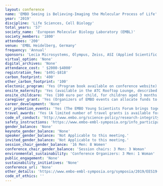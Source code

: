 ```yaml
---
layout: conference 
name: 'EMBO Seeing is Believing-Imaging the Molecular Process of Life'
year: '2019'
discipline: 'Life Sciences, Cell Biology'
total_years: '57'
society_name: 'European Molecular Biology Laboratory (EMBL)'
society_members: '1800'
attendees: '200'
venue: 'EMBL Heidelberg, Germany'
frequency: 'Annual'
sponsors: 'Lecia Microsystems, Olympus, Zeiss, ASI (Applied Scientific Instrumentation), Nikon, Omicron, Oni, SVI (Scientific Volume Imaging), WITec focus innovations, 3i (Intelligent Imaging Innovations), ANDOR (Oxford Instruments Company), BITPLANE (Oxford Instruments Company), MCL (MAO City Labs INC.). Teledyne Photometrics, Abberior Instruments, ChromoTek, Confocal.nl, Hamamatsu Photonics, Luxendo, Bruker Fluorescence Microscopy, PicoQuant GmbH, tebu-bio / Spirochrome, Thermo Fisher Scientific, TOPTICA, Media Partners, Computational and Structural Biotechnology Journal, Elsevier journal, EMBO reports, an EMBO Press journal, Imaging & Microscopy, a Wiley journal, Journal of Cell Science, a The Company of Biologists journal, Open Biology, a Royal Society Publishing journal'
virtual_option: 'None'
digital_archives: 'None'
attendance_cost: ' $2000-$4000'
registration_fee: '$491-$818'
carbon_footprint: '400'
other_carbon_footprint: '100'
electonic_program: 'Yes (Program book available on conference website)'
onsite_maternity: 'Yes (available in the ATC Rooftop Lounge, described on page 11 here https://www.embo-embl-symposia.org/symposia/2019/EES19-09/introduction/EE19-09_Onsite-Handout_version-16-Sep.pdf)'
onsite_childcare: 'Yes (100 euro per child, for children aged 3 months - 3 years old) Who and where?: Children are looked after on campus by our highly professional kindergarten teachers in the EMBL Kinderhaus. Languages: The two main languages of the carers are German and English. Childcare times: 8:30am - 5:50pm for the duration of the conference, Registration fee: €100 per child, per conference. Whats provided?: All necessary equipment such as meals, beds, toys and diapers are provided. Criteria: The following criteria must be met to be eligible for EMBL childcare: The child must be between 3 months and 3 yearsOne or both parents must be registered participants to the corresponding conferenceIf your child has special dietary needs, requires medicine or special nappies, this must be provided for the duration of the conferenceYou must agree to the EMBL Kinderhaus Medical GuidelinesValid travel insurance is required (in addition to the EMBL visitors insurance that covers the child during the conference). As childcare spaces are limited, registration will be on a first-come, first-served basis. Your place can only be confirmed after payment of, the registration fee. (https://www.embl.de/training/events/info_participants/childcare/?_ga=2.268257870.1366885918.1586762005-1029478483.1584970295)'
caregiver_grant: 'Yes (Organizers of EMBO events can allocate funds to offset additional child care costs incurred by participants or speakers when participating at any EMBO funded meeting. Up to €1000 are provided for each course or workshop in addition to the core funding awarded. Eligible costs include fees for a baby-sitter or child-care facility, travel costs for a care giver, or travel costs for taking the child to the meeting etc. The selection is handled by the organisers of the respective meetings.)'
career_development: 'None'
ecr_promotion_events: 'Yes (The EMBO Young Scientists Forum brings together EMBO Installation Grantees, EMBO Young Investigators and PhD students and postdoctoral researchers for an overview of the latest development in the life sciences.)'
travel_awards: 'Yes (A limited number of travel grants is available for eligible participants who are selected to attend EMBO Workshops, EMBO Practical Courses, EMBO | FEBS Lecture Courses, EMBO | EMBL Symposia: Limited financial assistance is provided by the EMBL Advanced Training Centre Corporate Partnership Programme and EMBO in the form of both registration fee waivers and travel grants. Availability will be indicated during the abstract submission process. Availability will be indicated during the abstract submission process. A list of external funding opportunities can be found here. Registration Fee Waiver: The fee waiver will cover the registration sum that you have paid to attend the meeting. Travel Grant: The travel grant will cover the cost of travel (airfare, train, bus, taxi, accommodation, visa) and is provided up to specified caps which are normally as follows: - €400 for participants travelling to an EMBO|EMBL Symposium from within Europe. - €1000 for participants travelling to an EMBO|EMBL Symposium from outside Europe. These caps are subject to reduction at the organiser’s discretion to accommodate more participants. Recipients will be notified of their travel cap amount when they are informed of the outcome of their application. Original receipts must be provided with your signature for all costs incurred within two months of completion of travel. Scanned copies cannot be accepted.)'
code_of_conduct: 'http://www.embo.org/science-policy/research-integrity'
safety_instructions: 'https://www.embo-embl-symposia.org/info_participants/terms/index.html'
gender_balance: 'None'
keynote_gender_balance: 'None'
speaker_gender_balance: 'Not Applicable to this meeting.'
invited_gender_balance: 'Not Applicable to this meeting.'
session_chair_gender_balance: '16 Men: 8 Women'
conference_chair_gender_balance: 'Session chairs: 3 Men: 3 Woman'
environmental_sustainability: 'Conference Organizers: 3 Men: 1 Woman'
public_engagement: 'None'
sustainability_initiatives: 'None'
conference_url: 'None'
other_details: 'https://www.embo-embl-symposia.org/symposia/2019/EES19-09/sponsorship/index.html'
code_of_ethics: ''
---
```

